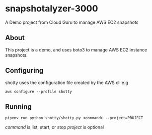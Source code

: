 # snapshotalyzer-3000
A Demo project from Cloud Guru to manage AWS EC2 snapshots


## About

This project is a demo, and uses boto3 to manage AWS EC2 instance snapshots.

## Configuring

shotty uses the configuration file created by the AWS cli e.g

`aws configure --profile shotty`


## Running

`pipenv run python shotty/shotty.py <command>
--project=PROJECT`

*command* is list, start, or stop
*project* is optional
